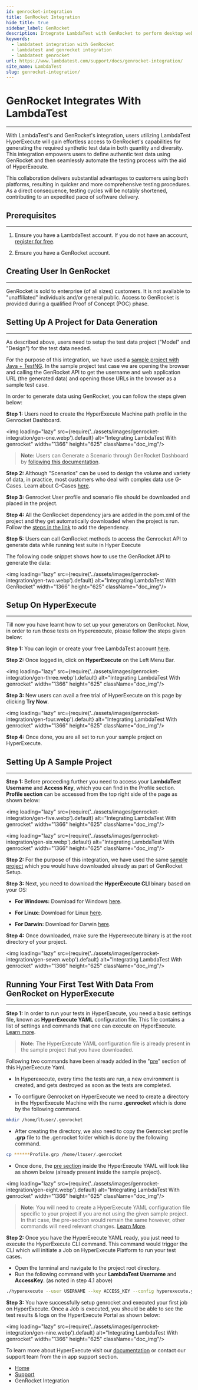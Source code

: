 ```yaml
---
id: genrocket-integration
title: GenRocket Integration
hide_title: true
sidebar_label: GenRocket
description: Integrate LambdaTest with GenRocket to perform desktop web, mobile web and native app testing across 3000+ real browsers, devices, and operating systems.
keywords:
  - lambdatest integration with GenRocket
  - lambdatest and genrocket integration 
  - lambdatest genrocket
url: https://www.lambdatest.com/support/docs/genrocket-integration/
site_name: LambdaTest
slug: genrocket-integration/
---
```


<script type="application/ld+json"
      dangerouslySetInnerHTML={{ __html: JSON.stringify({
       "@context": "https://schema.org",
        "@type": "BreadcrumbList",
        "itemListElement": [{
          "@type": "ListItem",
          "position": 1,
          "name": "Home",
          "item": "https://www.lambdatest.com"
        },{
          "@type": "ListItem",
          "position": 2,
          "name": "Support",
          "item": "https://www.lambdatest.com/support/docs/"
        },{
          "@type": "ListItem",
          "position": 3,
          "name": "GenRocket Integration",
          "item": "https://www.lambdatest.com/support/docs/genrocket-integration/"
        }]
      })
    }}
></script>

# GenRocket Integrates With LambdaTest
***

With LambdaTest's and GenRocket's integration, users utilizing LambdaTest HyperExecute will gain effortless access to GenRocket's capabilities for generating the required synthetic test data in both quantity and diversity. This integration empowers users to define authentic test data using GenRocket and then seamlessly automate the testing process with the aid of HyperExecute. 

This collaboration delivers substantial advantages to customers using both platforms, resulting in quicker and more comprehensive testing procedures. As a direct consequence, testing cycles will be notably shortened, contributing to an expedited pace of software delivery.

## Prerequisites
---

1. Ensure you have a LambdaTest account. If you do not have an account, [register for free](https://accounts.lambdatest.com/register).

2. Ensure you have a GenRocket account.

## Creating User In GenRocket
---

GenRocket is sold to enterprise (of all sizes) customers. It is not available to "unaffiliated" individuals and/or general public. Access to GenRocket is provided during a qualified Proof of Concept (POC) phase. 

## Setting Up A Project for Data Generation
---

As described above, users need to setup the test data project ("Model" and "Design") for the test data needed. 

<!-- You can learn about data generation in detail [here](https://genrocket.freshdesk.com/support/solutions/19000103805). -->

For the purpose of this integration, we have used a [sample project with Java + TestNG](https://github.com/prateekLambda/GenRocket-HyperExecute-Sample). In the sample project test case we are opening the browser and calling the GenRocket API to get the username and web application URL (the generated data) and opening those URLs in the browser as a sample test case.  

In order to generate data using GenRocket, you can follow the steps given below:

**Step 1:** Users need to create the HyperExecute Machine path profile in the Genrocket Dashboard. 

<img loading="lazy" src={require('../assets/images/genrocket-integration/gen-one.webp').default} alt="Integrating LambdaTest With genrocket" width="1366" height="625" className="doc_img"/>

>**Note:** Users can Generate a Scenario through GenRocket Dashboard by [following this documentation](https://genrocket.freshdesk.com/support/solutions/folders/19000164896). 

**Step 2:** Although "Scenarios" can be used to design the volume and variety of data, in practice, most customers who deal with complex data use G-Cases. Learn about G-Cases [here](https://genrocket.freshdesk.com/support/solutions/folders/19000164899).

**Step 3:** Genrocket User profile and scenario file should be downloaded and placed in the project.

**Step 4:** All the GenRocket dependency jars are added in the pom.xml of the project and they get automatically downloaded when the project is run. Follow the [steps in the link](https://genrocket.freshdesk.com/support/solutions/articles/19000114946-how-to-integrate-genrocket-with-a-java-maven-project) to add the dependency. 


**Step 5:** Users can call GenRocket methods to access the Genrocket API to generate data while running test suite in Hyper Execute

The following code snippet shows how to use the GenRocket API to generate the data:

<img loading="lazy" src={require('../assets/images/genrocket-integration/gen-two.webp').default} alt="Integrating LambdaTest With GenRocket" width="1366" height="625" className="doc_img"/>


## Setup On HyperExecute
---

Till now you have learnt how to set up your generators on GenRocket. Now, in order to run those tests on Hyperexecute, please follow the steps given below:

**Step 1:** You can login or create your free LambdaTest account [here](https://accounts.lambdatest.com/login).

**Step 2:** Once logged in, click on **HyperExecute** on the Left Menu Bar.

 <img loading="lazy" src={require('../assets/images/genrocket-integration/gen-three.webp').default} alt="Integrating LambdaTest With genrocket" width="1366" height="625" className="doc_img"/>

**Step 3:** New users can avail a free trial of HyperExecute on this page by clicking **Try Now**.

 <img loading="lazy" src={require('../assets/images/genrocket-integration/gen-four.webp').default} alt="Integrating LambdaTest With genrocket" width="1366" height="625" className="doc_img"/>

**Step 4:** Once done, you are all set to run your sample project on HyperExecute.

## Setting Up A Sample Project 
---

**Step 1:** Before proceeding further you need to access your **LambdaTest Username** and **Access Key**, which you can find in the Profile section. **Profile section** can be accessed from the top right side of the page as shown below: 

<img loading="lazy" src={require('../assets/images/genrocket-integration/gen-five.webp').default} alt="Integrating LambdaTest With genrocket" width="1366" height="625" className="doc_img"/>

<img loading="lazy" src={require('../assets/images/genrocket-integration/gen-six.webp').default} alt="Integrating LambdaTest With genrocket" width="1366" height="625" className="doc_img"/>

**Step 2:** For the purpose of this integration, we have used the same [sample project](https://github.com/prateekLambda/GenRocket-HyperExecute-Sample) which you would have downloaded already as part of GenRocket Setup.

**Step 3:** Next, you need to download the **HyperExecute CLI** binary based on your OS:

* **For Windows:** Download for Windows [here](https://downloads.lambdatest.com/hyperexecute/windows/hyperexecute.exe).

* **For Linux:** Download for Linux [here](https://downloads.lambdatest.com/hyperexecute/linux/hyperexecute).

* **For Darwin:** Download for Darwin [here](https://downloads.lambdatest.com/hyperexecute/darwin/hyperexecute).

**Step 4:** Once downloaded, make sure the Hyperexecute binary is at the root directory of your project.

<img loading="lazy" src={require('../assets/images/genrocket-integration/gen-seven.webp').default} alt="Integrating LambdaTest With genrocket" width="1366" height="625" className="doc_img"/>


## Running Your First Test With Data From GenRocket on HyperExecute
---

**Step 1:** In order to run your tests in HyperExecute, you need a basic settings file, known as **HyperExecute YAML** configuration file. This file contains a list of settings and commands that one can execute on HyperExecute. [Learn more](https://www.lambdatest.com/support/docs/deep-dive-into-hyperexecute-yaml/).

>**Note:** The HyperExecute YAML configuration file is already present in the sample project that you have downloaded.

Following two commands have been already added in the "[pre](https://www.lambdatest.com/support/docs/deep-dive-into-hyperexecute-yaml/#14-predirectives-or-pre)" section of this HyperExecute Yaml.

* In Hyperexecute, every time the tests are run, a new environment is created, and gets destroyed as soon as the tests are completed. 

* To configure Genrocket on HyperExecute we need to create a directory in the HyperExecute Machine with the name **.genrocket** which is done by the following command. 

```bash
mkdir /home/ltuser/.genrocket
```

* After creating the directory, we also need to copy the Genrocket profile **.grp** file to the .genrocket folder which is done by the following command.

```bash
cp ******Profile.grp /home/ltuser/.genrocket
```

* Once done, the [pre section](https://www.lambdatest.com/support/docs/deep-dive-into-hyperexecute-yaml/#14-predirectives-or-pre) inside the HyperExecute YAML will look like as shown below (already present inside the sample project).

<img loading="lazy" src={require('../assets/images/genrocket-integration/gen-eight.webp').default} alt="Integrating LambdaTest With genrocket" width="1366" height="625" className="doc_img"/>

>**Note:** You will need to create a HyperExecute YAML configuration file specific to your project if you are not using the given sample project. In that case, the pre-section would remain the same however, other commands will need relevant changes. [Learn More](https://www.lambdatest.com/support/docs/deep-dive-into-hyperexecute-yaml/).

**Step 2:** Once you have the HyperExecute YAML ready, you just need to execute the HyperExecute CLI command. This command would trigger the CLI which will initiate a Job on HyperExecute Platform to run your test cases.

* Open the terminal and navigate to the project root directory.
* Run the following command with your **LambdaTest Username** and **AccessKey**. (as noted in step 4.1 above)

```bash
./hyperexecute --user USERNAME --key ACCESS_KEY --config hyperexecute.yaml
```

**Step 3:** You have successfully setup genrocket and executed your first job on HyperExecute. Once a Job is executed, you should be able to see the test results & logs on the HyperExecute Portal as shown below:

<img loading="lazy" src={require('../assets/images/genrocket-integration/gen-nine.webp').default} alt="Integrating LambdaTest With genrocket" width="1366" height="625" className="doc_img"/>

To learn more about HyperExecute visit our [documentation](https://www.lambdatest.com/support/docs/getting-started-with-hyperexecute/) or contact our support team from the in app support section.

<nav aria-label="breadcrumbs">
  <ul className="breadcrumbs">
    <li className="breadcrumbs__item">
      <a className="breadcrumbs__link" href="https://www.lambdatest.com">
        Home
      </a>
    </li>
    <li className="breadcrumbs__item">
      <a className="breadcrumbs__link" target="_self" href="https://www.lambdatest.com/support/docs/">
        Support
      </a>
    </li>
    <li className="breadcrumbs__item breadcrumbs__item--active">
      <span className="breadcrumbs__link">
        GenRocket Integration
      </span>
    </li>
  </ul>
</nav>
